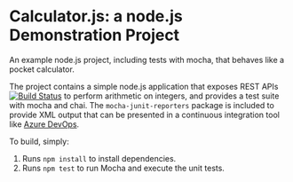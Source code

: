 Calculator.js: a node.js Demonstration Project
==============================================
An example node.js project, including tests with mocha, that behaves like
a pocket calculator.

The project contains a simple node.js application that exposes REST APIs
[![Build Status](https://boinelol.visualstudio.com/Agile%20Planning%20and%20Portfolio%20Management%20with%20Azure%20Boards/_apis/build/status/Neloboi.calculator?branchName=master)](https://boinelol.visualstudio.com/Agile%20Planning%20and%20Portfolio%20Management%20with%20Azure%20Boards/_build/latest?definitionId=9&branchName=master)
to perform arithmetic on integers, and provides a test suite with mocha
and chai.  The `mocha-junit-reporters` package is included to provide XML
output that can be presented in a continuous integration tool like
[Azure DevOps](https://azure.com/devops).

To build, simply:

1. Runs `npm install` to install dependencies.
2. Runs `npm test` to run Mocha and execute the unit tests.

